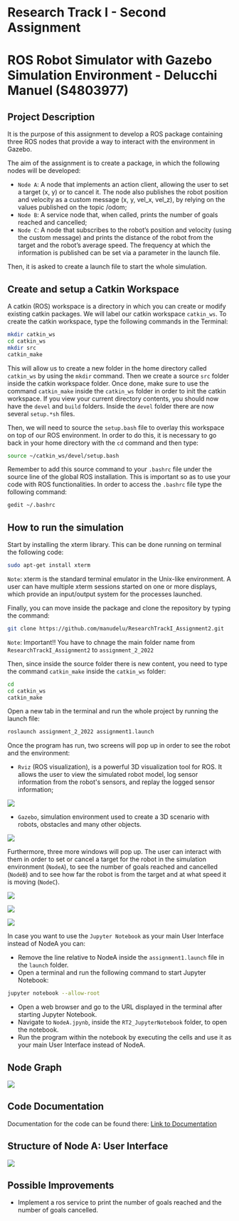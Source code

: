 Research Track I - Second Assignment
======================================
ROS Robot Simulator with Gazebo Simulation Environment - Delucchi Manuel (S4803977)
=======================================================================================

Project Description
----------------------

It is the purpose of this assignment to develop a ROS package containing three ROS nodes that provide a way to interact with the environment in Gazebo. 

The aim of the assignment is to create a package, in which the following nodes will be developed:
- `Node A`: A node that implements an action client, allowing the user to set a target (x, y) or to cancel it. The node also publishes the robot position and velocity as a custom message (x, y, vel_x, vel_z), by relying on the values published on the topic /odom;
- `Node B`: A service node that, when called, prints the number of goals reached and cancelled;
- `Node C`: A node that subscribes to the robot’s position and velocity (using the custom message) and prints the distance of the robot from the target and the robot’s average speed. The frequency at which the information is published can be set via a parameter in the launch file.

Then, it is asked to create a launch file to start the whole simulation.

Create and setup a Catkin Workspace
--------------------------------

A catkin (ROS) workspace is a directory in which you can create or modify existing catkin packages. We will label our catkin workspace `catkin_ws`. To create the catkin workspace, type the following commands in the Terminal:

```bash
mkdir catkin_ws
cd catkin_ws
mkdir src
catkin_make
```

This will allow us to create a new folder in the home directory called `catkin_ws` by using the `mkdir` command. Then we create a source `src` folder inside the catkin workspace folder. Once done, make sure to use the command `catkin_make` inside the `catkin_ws` folder in order to init the catkin workspace. If you view your current directory contents, you should now have the `devel` and `build` folders. Inside the `devel` folder there are now several `setup.*sh` files. 

Then, we will need to source the `setup.bash` file to overlay this workspace on top of our ROS environment. In order to do this, it is necessary to go back in your home directory with the `cd` command and then type:

```bash
source ~/catkin_ws/devel/setup.bash
```

Remember to add this source command to your `.bashrc` file under the source line of the global ROS installation. This is important so as to use your code with ROS functionalities. In order to access the `.bashrc` file type the following command:

```bash
gedit ~/.bashrc
```

How to run the simulation
-------------------------

Start by installing the xterm library. This can be done running on terminal the following code:

```bash
sudo apt-get install xterm
```

`Note`: xterm is the standard terminal emulator in the Unix-like environment. A user can have multiple xterm sessions started on one or more displays, which provide an input/output system for the processes launched.

Finally, you can move inside the package and clone the repository by typing the command:

```bash
git clone https://github.com/manudelu/ResearchTrackI_Assignment2.git
```

`Note`: Important!! You have to chnage the main folder name from `ResearchTrackI_Assignment2` to `assignment_2_2022`

Then, since inside the source folder there is new content, you need to type the command `catkin_make` inside the `catkin_ws` folder:

```bash
cd
cd catkin_ws
catkin_make
```

Open a new tab in the terminal and run the whole project by running the launch file:

```bash
roslaunch assignment_2_2022 assignment1.launch 
```

Once the program has run, two screens will pop up in order to see the robot and the environment:

* `Rviz` (ROS visualization), is a powerful 3D visualization tool for ROS. It allows the user to view the simulated robot model, log sensor information from the robot's sensors, and replay the logged sensor information;

![](images/Rviz.PNG)

* `Gazebo`, simulation environment used to create a 3D scenario with robots, obstacles and many other objects.

![](images/World.PNG)

Furthermore, three more windows will pop up. The user can interact with them in order to set or cancel a target for the robot in the simulation environment (`NodeA`), to see the number of goals reached and cancelled (`NodeB`) and to see how far the robot is from the target and at what speed it is moving (`NodeC`).

![](images/NodeA.PNG)

![](images/NodeB.PNG)

![](images/NodeC.PNG)

In case you want to use the `Jupyter Notebook` as your main User Interface instead of NodeA you can:
- Remove the line relative to NodeA inside the `assignment1.launch` file in the `launch` folder.
- Open a terminal and run the following command to start Jupyter Notebook:
```bash
jupyter notebook --allow-root
```
- Open a web browser and go to the URL displayed in the terminal after starting Jupyter Notebook.
- Navigate to `NodeA.jpynb`, inside the `RT2_JupyterNotebook` folder, to open the notebook.
- Run the program within the notebook by executing the cells and use it as your main User Interface instead of NodeA.

Node Graph
-----------------------

![](images/Node_Graph.PNG)

Code Documentation
-----------------------

Documentation for the code can be found there: [Link to Documentation](https://manudelu.github.io/ResearchTrackI_Assignment2/)

Structure of Node A: User Interface
----------------------

![](images/FlowChart.png)

Possible Improvements
-----------------------

- Implement a ros service to print the number of goals reached and the number of goals cancelled.
